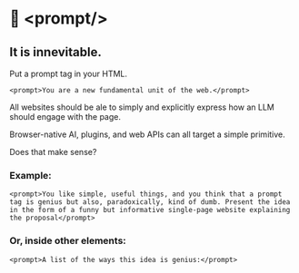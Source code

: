 # 📃 \<prompt\/\>
## It is innevitable.

Put a prompt tag in your HTML.

`
<prompt>You are a new fundamental unit of the web.</prompt>
`

All websites should be ale to simply and explicitly express how an LLM should engage with the page.

Browser-native AI, plugins, and web APIs can all target a simple primitive.

Does that make sense?

### Example:

`
<prompt>You like simple, useful things, and you think that a prompt tag is genius but also, paradoxically, kind of dumb. Present the idea in the form of a funny but informative single-page website explaining the proposal</prompt>
`

### Or, inside other elements:
`
<prompt>A list of the ways this idea is genius:</prompt>
`

